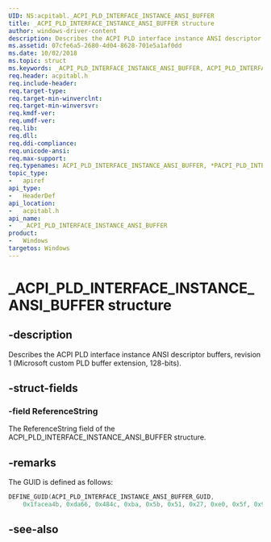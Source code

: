 ```yaml
---
UID: NS:acpitabl._ACPI_PLD_INTERFACE_INSTANCE_ANSI_BUFFER
title: _ACPI_PLD_INTERFACE_INSTANCE_ANSI_BUFFER structure
author: windows-driver-content
description: Describes the ACPI PLD interface instance ANSI descriptor buffers, revision 1 (Microsoft custom PLD buffer extension, 128-bits).
ms.assetid: 07cfe6a5-2680-4d04-8628-701e5a1af0dd
ms.date: 10/02/2018
ms.topic: struct
ms.keywords: _ACPI_PLD_INTERFACE_INSTANCE_ANSI_BUFFER, ACPI_PLD_INTERFACE_INSTANCE_ANSI_BUFFER, *PACPI_PLD_INTERFACE_INSTANCE_ANSI_BUFFER, 
req.header: acpitabl.h
req.include-header:
req.target-type:
req.target-min-winverclnt:
req.target-min-winversvr:
req.kmdf-ver:
req.umdf-ver:
req.lib:
req.dll:
req.ddi-compliance:
req.unicode-ansi:
req.max-support:
req.typenames: ACPI_PLD_INTERFACE_INSTANCE_ANSI_BUFFER, *PACPI_PLD_INTERFACE_INSTANCE_ANSI_BUFFER
topic_type: 
-	apiref
api_type: 
-	HeaderDef
api_location: 
-	acpitabl.h
api_name: 
-	_ACPI_PLD_INTERFACE_INSTANCE_ANSI_BUFFER
product:
-	Windows
targetos: Windows
---
```


# _ACPI_PLD_INTERFACE_INSTANCE_ANSI_BUFFER structure

## -description

Describes the ACPI PLD interface instance ANSI descriptor buffers, revision 1 (Microsoft custom PLD buffer extension, 128-bits).


## -struct-fields

### -field ReferenceString
 
The ReferenceString field of the ACPI_PLD_INTERFACE_INSTANCE_ANSI_BUFFER structure.

## -remarks

The GUID is defined as follows:

```C++
DEFINE_GUID(ACPI_PLD_INTERFACE_INSTANCE_ANSI_BUFFER_GUID,
    0x1facea4b, 0xda66, 0x484c, 0xba, 0x5b, 0x51, 0x27, 0xe0, 0x5f, 0x95, 0xb2);
```

## -see-also
